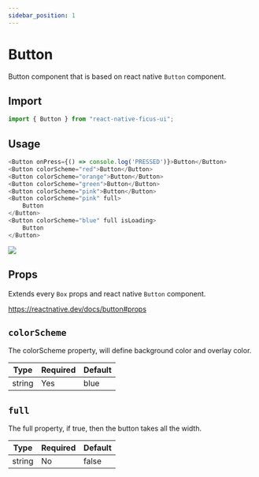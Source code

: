 ```yaml
---
sidebar_position: 1
---
```


# Button

Button component that is based on react native `Button` component.

## Import

```js
import { Button } from "react-native-ficus-ui";
```

## Usage

```js
<Button onPress={() => console.log('PRESSED')}>Button</Button>
<Button colorScheme="red">Button</Button>
<Button colorScheme="orange">Button</Button>
<Button colorScheme="green">Button</Button>
<Button colorScheme="pink">Button</Button>
<Button colorScheme="pink" full>
    Button
</Button>
<Button colorScheme="blue" full isLoading>
    Button
</Button>
```

<img src="/img/button.png" />

## Props

Extends every `Box` props and react native `Button` component.

https://reactnative.dev/docs/button#props

`colorScheme`
---
The colorScheme property, will define background color and overlay color.

|Type|Required|Default|
|---|---|---|
|string|Yes|blue|

`full`
---
The full property, if true, then the button takes all the width.

|Type|Required|Default|
|---|---|---|
|string|No|false|